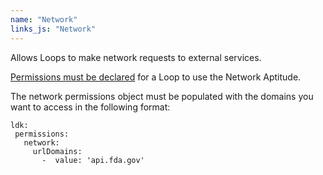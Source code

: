 ```yaml
---
name: "Network"
links_js: "Network"
---
```

Allows Loops to make network requests to external services.

[Permissions must be declared](https://github.com/open-olive/loop-development-kit/tree/main/ldk/javascript#loop-permissions) for a Loop to use the Network Aptitude. 

The network permissions object must be populated with the domains you want to access in the following format:
```
ldk:
 permissions:
   network:
     urlDomains:
       -  value: 'api.fda.gov'
```
